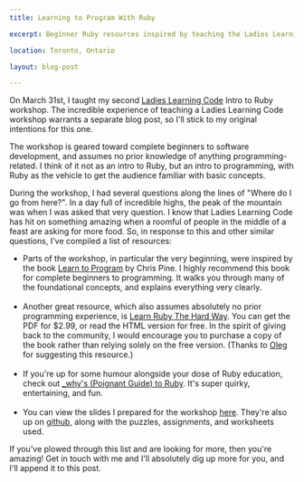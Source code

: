 ```yaml
---
title: Learning to Program With Ruby

excerpt: Beginner Ruby resources inspired by teaching the Ladies Learning Code Intro to Ruby workshop.

location: Toronto, Ontario

layout: blog-post

---
```


On March 31st, I taught my second
<a href="http://ladieslearningcode.com/" target="_blank">Ladies Learning Code</a>
Intro to Ruby workshop. The incredible experience of teaching a Ladies Learning Code workshop 
warrants a separate blog post, so I'll stick to my original intentions for this one. 

The workshop is geared toward complete beginners to software development, and assumes no prior knowledge 
of anything programming-related. I think of it not as an intro to Ruby, but an intro to programming, 
with Ruby as the vehicle to get the audience familiar with basic concepts.

During the workshop, I had several questions along the lines of "Where do I go from here?". In a day 
full of incredible highs, the peak of the mountain was when I was asked that very question. 
I know that Ladies Learning Code has hit on something amazing when a roomful of people in the middle of 
a feast are asking for more food. So, in response to this and other similar questions, I've compiled a list of 
resources:

<ul>
  <li>
    Parts of the workshop, in particular the very beginning, were inspired by the book 
    <a href="http://pine.fm/LearnToProgram/" target="_blank">Learn to Program</a> by Chris Pine. 
    I highly recommend this book for complete beginners to programming. It walks you through many of 
    the foundational concepts, and explains everything very clearly. 
  </li>
  <br />
  <li>
    Another great resource, which also assumes absolutely no prior programming experience, is 
    <a href="http://ruby.learncodethehardway.org/" target="_blank">Learn Ruby The Hard Way</a>. 
    You can get the PDF for $2.99, or read the HTML version for free. In the spirit of giving back to 
    the community, I would encourage you to purchase a copy of the book rather than relying solely on the  
    free version. (Thanks to <a href="http://twitter.com/#!/GroceryBagHead" target="_blank">Oleg</a> for suggesting this resource.)
  </li>
  <br />
  <li>
    If you're up for some humour alongside your dose of Ruby education, check out 
    <a href="http://mislav.uniqpath.com/poignant-guide/" target="_blank">_why's (Poignant Guide) to Ruby</a>. 
    It's super quirky, entertaining, and fun. 
  </li>
  <br />
  <li>
    You can view the slides I prepared for the workshop <a href="/ladies-learning-ruby" target="_blank">here</a>. 
    They're also up on <a href="https://github.com/dessy/ladieslearningcode-ruby" target="_blank">github</a>, along with the 
    puzzles, assignments, and worksheets used.
  </li>
</ul>

If you've plowed through this list and are looking for more, then you're amazing! Get in touch with me and 
I'll absolutely dig up more for you, and I'll append it to this post.